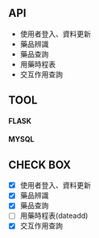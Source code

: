 

## API
* 使用者登入、資料更新
* 藥品辨識
* 藥品查詢
* 用藥時程表
* 交互作用查詢

## TOOL
#### FLASK
#### MYSQL

## CHECK BOX
- [x] 使用者登入、資料更新
- [x] 藥品辨識
- [x] 藥品查詢
- [ ] 用藥時程表(dateadd)
- [x] 交互作用查詢
